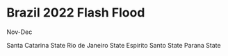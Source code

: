 # Brazil 2022 Flash Flood

Nov-Dec

Santa Catarina State
Rio de Janeiro State
Espirito Santo State
Parana State